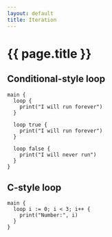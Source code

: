 ```yaml
---
layout: default
title: Iteration
---
```


# {{ page.title }}

## Conditional-style loop
```the
main {
  loop {
    print("I will run forever")
  }

  loop true {
    print("I will run forever")
  }

  loop false {
    print("I will never run")
  }
}
```

## C-style loop
```the
main {
  loop i := 0; i < 3; i++ {
    print("Number:", i)
  }
}
```
